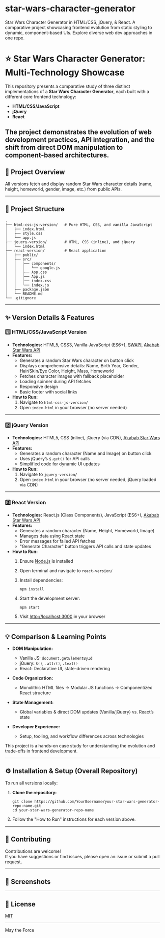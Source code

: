 # star-wars-character-generator
Star Wars Character Generator in HTML/CSS, jQuery, &amp; React. A comparative project showcasing frontend evolution from static styling to dynamic, component-based UIs. Explore diverse web dev approaches in one repo.
# ⭐ Star Wars Character Generator: Multi-Technology Showcase

This repository presents a comparative study of three distinct implementations of a **Star Wars Character Generator**, each built with a different core frontend technology:

- **HTML/CSS/JavaScript**
- **jQuery**
- **React**

The project demonstrates the evolution of web development practices, API integration, and the shift from direct DOM manipulation to component-based architectures.
---

## 🚀 Project Overview

All versions fetch and display random Star Wars character details (name, height, homeworld, gender, image, etc.) from public APIs.

---

## 📂 Project Structure

```
.
├── html-css-js-version/   # Pure HTML, CSS, and vanilla JavaScript
│   ├── index.html
│   ├── style.css
│   └── app.js
├── jquery-version/        # HTML, CSS (inline), and jQuery
│   └── index.html
├── react-version/         # React application
│   ├── public/
│   ├── src/
│   │   ├── components/
│   │   │   └── google.js
│   │   ├── App.css
│   │   ├── App.js
│   │   ├── index.css
│   │   └── index.js
│   ├── package.json
│   └── README.md
└── .gitignore
```

---

## ✨ Version Details & Features

### 1️⃣ HTML/CSS/JavaScript Version

- **Technologies:** HTML5, CSS3, Vanilla JavaScript (ES6+), [SWAPI](https://swapi.py4e.com), [Akabab Star Wars API](https://akabab.github.io/starwars-api/)
- **Features:**
  - Generates a random Star Wars character on button click
  - Displays comprehensive details: Name, Birth Year, Gender, Hair/Skin/Eye Color, Height, Mass, Homeworld
  - Fetches character images with fallback placeholder
  - Loading spinner during API fetches
  - Responsive design
  - Basic footer with social links
- **How to Run:**  
  1. Navigate to `html-css-js-version/`
  2. Open `index.html` in your browser (no server needed)

---

### 2️⃣ jQuery Version

- **Technologies:** HTML5, CSS (inline), jQuery (via CDN), [Akabab Star Wars API](https://akabab.github.io/starwars-api/)
- **Features:**
  - Generates a random character (Name and Image) on button click
  - Uses jQuery’s `$.get()` for API calls
  - Simplified code for dynamic UI updates
- **How to Run:**  
  1. Navigate to `jquery-version/`
  2. Open `index.html` in your browser (no server needed, jQuery loaded via CDN)

---

### 3️⃣ React Version

- **Technologies:** React.js (Class Components), JavaScript (ES6+), [Akabab Star Wars API](https://akabab.github.io/starwars-api/)
- **Features:**
  - Generates a random character (Name, Height, Homeworld, Image)
  - Manages data using React state
  - Error messages for failed API fetches
  - "Generate Character" button triggers API calls and state updates
- **How to Run:**  
  1. Ensure [Node.js](https://nodejs.org/) is installed
  2. Open terminal and navigate to `react-version/`
  3. Install dependencies:  
     ```
     npm install
     
     ```
  4. Start the development server:  
     ```
     npm start
     ```

  5. Visit [http://localhost:3000](http://localhost:3000) in your browser

---

## 💡 Comparison & Learning Points

- **DOM Manipulation:**  
  - Vanilla JS: `document.getElementById`
  - jQuery: `$()`, `.attr()`, `.text()`
  - React: Declarative UI, state-driven rendering

- **Code Organization:**  
  - Monolithic HTML files → Modular JS functions → Componentized React structure

- **State Management:**  
  - Global variables & direct DOM updates (Vanilla/jQuery) vs. React’s state

- **Developer Experience:**  
  - Setup, tooling, and workflow differences across technologies

This project is a hands-on case study for understanding the evolution and trade-offs in frontend development.

---

## ⚙️ Installation & Setup (Overall Repository)

To run all versions locally:

1. **Clone the repository:**
   ```
   git clone https://github.com/YourUsername/your-star-wars-generator-repo-name.git
   cd your-star-wars-generator-repo-name
   ```
2. Follow the "How to Run" instructions for each version above.

---

## 🤝 Contributing

Contributions are welcome!  
If you have suggestions or find issues, please open an issue or submit a pull request.

---

## 📸 Screenshots

<!-- Add screenshots here if available -->

---

## 📜 License

[MIT](LICENSE)

---

May the Force
